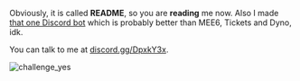 Obviously, it is called **README**, so you are **reading** me now. Also I made [that one Discord bot](https://my.fuyuumi.ga/) which is probably better than MEE6, Tickets and Dyno, idk. 

You can talk to me at [discord.gg/DpxkY3x](https://discord.gg/dHkC4wTaTX).

![challenge_yes](https://i.alexflipnote.dev/4h93guy.png)
